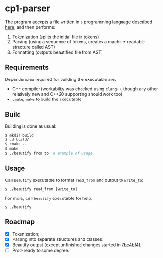 # cp1-parser

The program accepts a file written in a programming language described [here](https://gist.github.com/TurtlePU/0f74a0ad7783704e28bc08bc6bb95acb), and then performs:
 1. Tokenization (splits the initial file in tokens)
 2. Parsing (using a sequence of tokens, creates a machine-readable structure called AST)
 3. Formatting (outputs beautified file from AST)

## Requirements
Dependencies required for building the executable are:
 - C++ compiler (workability was checked using `clang++`, though any other relatively new and C++20 supporting should work too)
 - `cmake`, `make` to build the executable

## Build
Building is done as usual:
```bash
$ mkdir build
$ cd build/
$ cmake ..
$ make
$ ./beautify from to  # example of usage
```

## Usage
Call `beautify` executable to format `read_from` and output to `write_to`:

`$ ./beautify read_from [write_to]`

For more, call `beautify` executable for help:

`$ ./beautify`

## Roadmap
 - [x] Tokenization;
 - [x] Parsing into separate structures and classes;
 - [x] Beautify output (except unfinished changes started in [7bc4bf4](https://github.com/helloclock1/cp1-parser/commit/7bc4bf4f45cea23beaf72d76eb76b3d7a28ac652));
 - [ ] Prod-ready to some degree.
